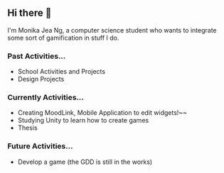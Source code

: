 ## Hi there 👋

I'm Monika Jea Ng, a computer science student who wants to integrate some sort of gamification in stuff I do.

### Past Activities...
- School Activities and Projects
- Design Projects

### Currently Activities...
- Creating MoodLink, Mobile Application to edit widgets!~~
- Studying Unity to learn how to create games
- Thesis 

### Future Activities...
- Develop a game (the GDD is still in the works)

<!--
**MonaJea-Ng/MonaJea-Ng** is a ✨ _special_ ✨ repository because its `README.md` (this file) appears on your GitHub profile.

Here are some ideas to get you started:

- 🔭 I’m currently working on ...
- 🌱 I’m currently learning ...
- 👯 I’m looking to collaborate on ...
- 🤔 I’m looking for help with ...
- 💬 Ask me about ...
- 📫 How to reach me: ...
- 😄 Pronouns: ...
- ⚡ Fun fact: ...
-->

